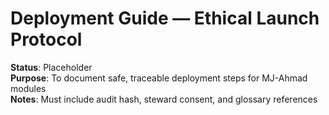 
# Deployment Guide — Ethical Launch Protocol

**Status**: Placeholder  
**Purpose**: To document safe, traceable deployment steps for MJ-Ahmad modules  
**Notes**: Must include audit hash, steward consent, and glossary references
